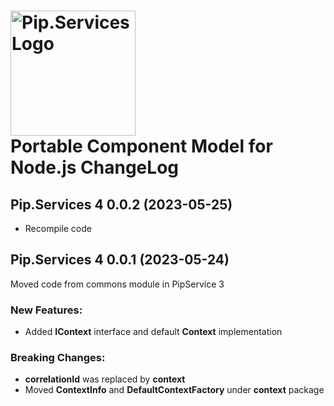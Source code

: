 # <img src="https://uploads-ssl.webflow.com/5ea5d3315186cf5ec60c3ee4/5edf1c94ce4c859f2b188094_logo.svg" alt="Pip.Services Logo" width="200"> <br/> Portable Component Model for Node.js ChangeLog

## <a name="0.0.2"></a>Pip.Services 4 0.0.2 (2023-05-25)

- Recompile code

## <a name="0.0.1"></a>Pip.Services 4 0.0.1 (2023-05-24)
Moved code from commons module in PipService 3

### New Features:
* Added **IContext** interface and default **Context** implementation

### Breaking Changes:
* **correlationId** was replaced by **context**
* Moved **ContextInfo** and **DefaultContextFactory** under **context** package